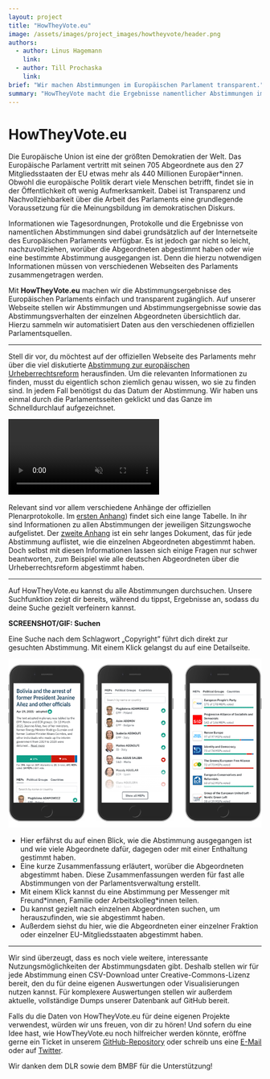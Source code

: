 ```yaml
---
layout: project
title: "HowTheyVote.eu"
image: /assets/images/project_images/howtheyvote/header.png
authors:
  - author: Linus Hagemann
    link:
  - author: Till Prochaska
    link:
brief: "Wir machen Abstimmungen im Europäischen Parlament transparent."
summary: "HowTheyVote macht die Ergebnisse namentlicher Abstimmungen im EP einfach und schnell zugänglich."
---
```


# HowTheyVote.eu

Die Europäische Union ist eine der größten Demokratien der Welt. Das Europäische Parlament vertritt mit seinen 705 Abgeordnete aus den 27 Mitgliedsstaaten der EU etwas mehr als 440 Millionen Europäer\*innen. Obwohl die europäische Politik derart viele Menschen betrifft, findet sie in der Öffentlichkeit oft wenig Aufmerksamkeit. Dabei ist Transparenz und Nachvollziehbarkeit über die Arbeit des Parlaments eine grundlegende Voraussetzung für die Meinungsbildung im demokratischen Diskurs.

Informationen wie Tagesordnungen, Protokolle und die Ergebnisse von namentlichen Abstimmungen sind dabei grundsätzlich auf der Internetseite des Europäischen Parlaments verfügbar. Es ist jedoch gar nicht so leicht, nachzuvollziehen, worüber die Abgeordneten abgestimmt haben oder wie eine bestimmte Abstimmung ausgegangen ist. Denn die hierzu notwendigen Informationen müssen von verschiedenen Webseiten des Parlaments zusammengetragen werden.

Mit **HowTheyVote.eu** machen wir die Abstimmungsergebnisse des Europäischen Parlaments einfach und transparent zugänglich. Auf unserer Webseite stellen wir Abstimmungen und Abstimmungsergebnisse sowie das Abstimmungsverhalten der einzelnen Abgeordneten übersichtlich dar. Hierzu sammeln wir automatisiert Daten aus den verschiedenen offiziellen Parlamentsquellen.

---

Stell dir vor, du möchtest auf der offiziellen Webseite des Parlaments mehr über die viel diskutierte [Abstimmung zur europäischen Urheberrechtsreform](https://www.bpb.de/politik/hintergrund-aktuell/287108/eu-urheberrechtsreform) herausfinden. Um die relevanten Informationen zu finden, musst du eigentlich schon ziemlich genau wissen, wo sie zu finden sind. In jedem Fall benötigst du das Datum der Abstimmung. Wir haben uns einmal durch die Parlamentsseiten geklickt und das Ganze im Schnelldurchlauf aufgezeichnet.

<video src="/assets/images/project_images/howtheyvote/screencast.mp4" autoplay controls muted loop></video>

Relevant sind vor allem verschiedene Anhänge der offiziellen Plenarprotokolle. Im [ersten Anhang](<https://www.europarl.europa.eu/RegData/seance_pleniere/proces_verbal/2019/03-26/liste_presence/P8_PV(2019)03-26(VOT)_DE.pdf>)) findet sich eine lange Tabelle. In ihr sind Informationen zu allen Abstimmungen der jeweiligen Sitzungswoche aufgelistet. Der [zweite Anhang](<https://www.europarl.europa.eu/RegData/seance_pleniere/proces_verbal/2019/03-26/liste_presence/P8_PV(2019)03-26(RCV)_XC.pdf>) ist ein sehr langes Dokument, das für jede Abstimmung auflistet, wie die einzelnen Abgeordneten abgestimmt haben. Doch selbst mit diesen Informationen lassen sich einige Fragen nur schwer beantworten, zum Beispiel wie alle deutschen Abgeordneten über die Urheberrechtsreform abgestimmt haben.

---

Auf HowTheyVote.eu kannst du alle Abstimmungen durchsuchen. Unsere Suchfunktion zeigt dir bereits, während du tippst, Ergebnisse an, sodass du deine Suche gezielt verfeinern kannst.

**SCREENSHOT/GIF: Suchen**

Eine Suche nach dem Schlagwort „Copyright” führt dich direkt zur gesuchten Abstimmung. Mit einem Klick gelangst du auf eine Detailseite.

![](/assets/images/project_images/howtheyvote/details.png)

- Hier erfährst du auf einen Blick, wie die Abstimmung ausgegangen ist und wie viele Abgeordnete dafür, dagegen oder mit einer Enthaltung gestimmt haben.
- Eine kurze Zusammenfassung erläutert, worüber die Abgeordneten abgestimmt haben. Diese Zusammenfassungen werden für fast alle Abstimmungen von der Parlamentsverwaltung erstellt.
- Mit einem Klick kannst du eine Abstimmung per Messenger mit Freund\*innen, Familie oder Arbeitskolleg\*innen teilen.
- Du kannst gezielt nach einzelnen Abgeordneten suchen, um herauszufinden, wie sie abgestimmt haben.
- Außerdem siehst du hier, wie die Abgeordneten einer einzelner Fraktion oder einzelner EU-Mitgliedsstaaten abgestimmt haben.

---

Wir sind überzeugt, dass es noch viele weitere, interessante Nutzungsmöglichkeiten der Abstimmungsdaten gibt. Deshalb stellen wir für jede Abstimmung einen CSV-Download unter Creative-Commons-Lizenz bereit, den du für deine eigenen Auswertungen oder Visualisierungen nutzen kannst. Für komplexere Auswertungen stellen wir außerdem aktuelle, vollständige Dumps unserer Datenbank auf GitHub bereit.

Falls du die Daten von HowTheyVote.eu für deine eigenen Projekte verwendest, würden wir uns freuen, von dir zu hören! Und sofern du eine Idee hast, wie HowTheyVote.eu noch hilfreicher werden könnte, eröffne gerne ein Ticket in unserem [GitHub-Repository](https://github.com/HowTheyVote/epvotes) oder schreib uns eine [E-Mail](mailto:mail@howtheyvote.eu) oder auf [Twitter](https://twitter.com/HowTheyVoteEU).

Wir danken dem DLR sowie dem BMBF für die Unterstützung!
